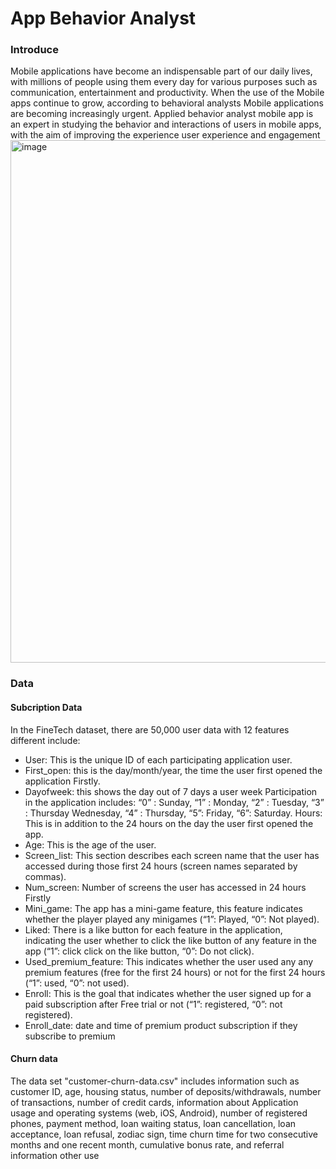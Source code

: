 # App Behavior Analyst
### Introduce
Mobile applications have become an indispensable part of our daily lives, with millions of people using them every day for various purposes such as communication, entertainment and productivity. When the use of the Mobile apps continue to grow, according to behavioral analysts Mobile applications are becoming increasingly urgent. Applied behavior analyst mobile app is an expert in studying the behavior and interactions of users in mobile apps, with the aim of improving the experience user experience and engagement
<img width="836" alt="image" src="https://www.credencys.com/wp-content/uploads/2019/11/Mobile-Payment-Apps.jpg">
### Data
#### Subcription Data
In the FineTech dataset, there are 50,000 user data with 12 features different include:
- User: This is the unique ID of each participating application user.
- First_open: this is the day/month/year, the time the user first opened the application
Firstly.
- Dayofweek: this shows the day out of 7 days a user week
Participation in the application includes: “0” : Sunday, “1” : Monday, “2” : Tuesday, “3” : Thursday
Wednesday, “4” : Thursday, “5”: Friday, “6”: Saturday.
Hours: This is in addition to the 24 hours on the day the user first opened the app.
- Age: This is the age of the user.
- Screen_list: This section describes each screen name that the user has accessed
during those first 24 hours (screen names separated by commas).
- Num_screen: Number of screens the user has accessed in 24 hours
Firstly
- Mini_game: The app has a mini-game feature, this feature indicates
whether the player played any minigames (“1”: Played, “0”: Not played).
- Liked: There is a like button for each feature in the application, indicating the user
whether to click the like button of any feature in the app (“1”: click
click on the like button, “0”: Do not click).
- Used_premium_feature: This indicates whether the user used any
any premium features (free for the first 24 hours) or not for the first 24 hours
(“1”: used, “0”: not used).
- Enroll: This is the goal that indicates whether the user signed up for a paid subscription after
Free trial or not (“1”: registered, “0”: not registered).
- Enroll_date: date and time of premium product subscription if they subscribe to premium
#### Churn data
The data set "customer-churn-data.csv" includes information such as customer ID, age, housing status, number of deposits/withdrawals, number of transactions, number of credit cards, information about Application usage and operating systems (web, iOS, Android), number of registered phones, payment method, loan waiting status, loan cancellation, loan acceptance, loan refusal, zodiac sign, time churn time for two consecutive months and one recent month, cumulative bonus rate, and referral information other use

